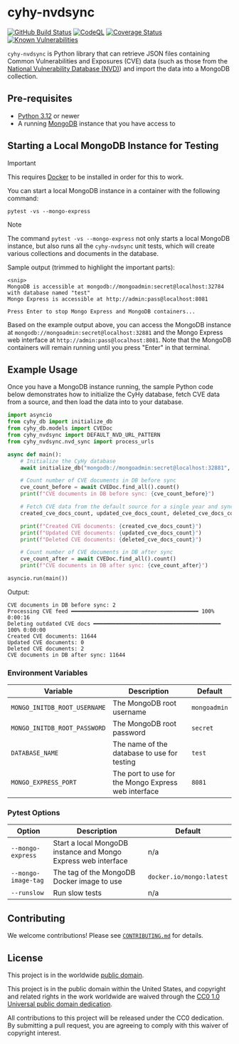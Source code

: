 # cyhy-nvdsync #

[![GitHub Build Status](https://github.com/cisagov/cyhy-nvdsync/workflows/build/badge.svg)](https://github.com/cisagov/cyhy-nvdsync/actions)
[![CodeQL](https://github.com/cisagov/cyhy-nvdsync/workflows/CodeQL/badge.svg)](https://github.com/cisagov/cyhy-nvdsync/actions/workflows/codeql-analysis.yml)
[![Coverage Status](https://coveralls.io/repos/github/cisagov/cyhy-nvdsync/badge.svg?branch=develop)](https://coveralls.io/github/cisagov/cyhy-nvdsync?branch=develop)
[![Known Vulnerabilities](https://snyk.io/test/github/cisagov/cyhy-nvdsync/develop/badge.svg)](https://snyk.io/test/github/cisagov/cyhy-nvdsync)

`cyhy-nvdsync` is Python library that can retrieve JSON files containing Common
Vulnerabilities and Exposures (CVE) data (such as those from the [National
Vulnerability Database (NVD)](https://nvd.nist.gov/)) and import the data into a
MongoDB collection.

## Pre-requisites ##

- [Python 3.12](https://www.python.org/downloads/) or newer
- A running [MongoDB](https://www.mongodb.com/) instance that you have access to

## Starting a Local MongoDB Instance for Testing ##

> [!IMPORTANT]
> This requires [Docker](https://www.docker.com/) to be installed in
> order for this to work.

You can start a local MongoDB instance in a container with the following
command:

```console
pytest -vs --mongo-express
```

> [!NOTE]
> The command `pytest -vs --mongo-express` not only starts a local
> MongoDB instance, but also runs all the `cyhy-nvdsync` unit tests, which will
> create various collections and documents in the database.

Sample output (trimmed to highlight the important parts):

```console
<snip>
MongoDB is accessible at mongodb://mongoadmin:secret@localhost:32784 with database named "test"
Mongo Express is accessible at http://admin:pass@localhost:8081

Press Enter to stop Mongo Express and MongoDB containers...
```

Based on the example output above, you can access the MongoDB instance at
`mongodb://mongoadmin:secret@localhost:32881` and the Mongo Express web
interface at `http://admin:pass@localhost:8081`.  Note that the MongoDB
containers will remain running until you press "Enter" in that terminal.

## Example Usage ##

Once you have a MongoDB instance running, the sample Python code below
demonstrates how to initialize the CyHy database, fetch CVE data from a source,
and then load the data into to your database.

```python
import asyncio
from cyhy_db import initialize_db
from cyhy_db.models import CVEDoc
from cyhy_nvdsync import DEFAULT_NVD_URL_PATTERN
from cyhy_nvdsync.nvd_sync import process_urls

async def main():
    # Initialize the CyHy database
    await initialize_db("mongodb://mongoadmin:secret@localhost:32881", "test")

    # Count number of CVE documents in DB before sync
    cve_count_before = await CVEDoc.find_all().count()
    print(f"CVE documents in DB before sync: {cve_count_before}")

    # Fetch CVE data from the default source for a single year and sync it to the database
    created_cve_docs_count, updated_cve_docs_count, deleted_cve_docs_count = await process_urls([DEFAULT_NVD_URL_PATTERN.format(year=2024)], cve_data_gzipped=True)

    print(f"Created CVE documents: {created_cve_docs_count}")
    print(f"Updated CVE documents: {updated_cve_docs_count}")
    print(f"Deleted CVE documents: {deleted_cve_docs_count}")

    # Count number of CVE documents in DB after sync
    cve_count_after = await CVEDoc.find_all().count()
    print(f"CVE documents in DB after sync: {cve_count_after}")

asyncio.run(main())
```

Output:

```console
CVE documents in DB before sync: 2
Processing CVE feed ━━━━━━━━━━━━━━━━━━━━━━━━━━━━━━━━━━━━━━━━ 100% 0:00:16
Deleting outdated CVE docs ━━━━━━━━━━━━━━━━━━━━━━━━━━━━━━━━━━━━━━━━ 100% 0:00:00
Created CVE documents: 11644
Updated CVE documents: 0
Deleted CVE documents: 2
CVE documents in DB after sync: 11644
```

### Environment Variables ###

| Variable | Description | Default |
|----------|-------------|---------|
| `MONGO_INITDB_ROOT_USERNAME` | The MongoDB root username | `mongoadmin` |
| `MONGO_INITDB_ROOT_PASSWORD` | The MongoDB root password | `secret` |
| `DATABASE_NAME` | The name of the database to use for testing | `test` |
| `MONGO_EXPRESS_PORT` | The port to use for the Mongo Express web interface | `8081` |

### Pytest Options ###

| Option | Description | Default |
|--------|-------------|---------|
| `--mongo-express` | Start a local MongoDB instance and Mongo Express web interface | n/a |
| `--mongo-image-tag` | The tag of the MongoDB Docker image to use | `docker.io/mongo:latest` |
| `--runslow` | Run slow tests | n/a |

## Contributing ##

We welcome contributions!  Please see [`CONTRIBUTING.md`](CONTRIBUTING.md) for
details.

## License ##

This project is in the worldwide [public domain](LICENSE).

This project is in the public domain within the United States, and
copyright and related rights in the work worldwide are waived through
the [CC0 1.0 Universal public domain
dedication](https://creativecommons.org/publicdomain/zero/1.0/).

All contributions to this project will be released under the CC0
dedication. By submitting a pull request, you are agreeing to comply
with this waiver of copyright interest.
